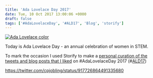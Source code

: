 ```yaml
---
title: 'Ada Lovelace Day 2017'
date: Tue, 10 Oct 2017 13:00:06 +0000
draft: false
tags: ['#AdaLovelaceDay', '#ALD17', 'Blog', 'storify']
---
```


[![Ada Lovelace color](https://upload.wikimedia.org/wikipedia/commons/thumb/9/95/Ada_Lovelace_color.svg/256px-Ada_Lovelace_color.svg.png)](https://commons.wikimedia.org/wiki/File%3AAda_Lovelace_color.svg "By Original watercolor portrait (Ada lovelace.jpg): Alfred Edward Chalon Woodcut-style graphic (Ada Lovelace.tif): Colin Adams, for the Ada Initiative SVG conversion (Ada Lovelace.svg): Fred the Oyster Colorization: Kaldari (Own work) [CC0], via Wikimedia Commons")

Today is Ada Lovelace Day - an annual celebration of women in STEM.

To mark the occasion I used Storify to make a [personal curation of the tweets and blog posts that I liked](https://cpjobling.github.io/stories/AdaLovelaceDay_2017_ALD17.html) on #AdaLovelaceDay 2017 (#[ALD17](https://twitter.com/search?q=%23ALD17))

https://twitter.com/cpjobling/status/917726864491335680